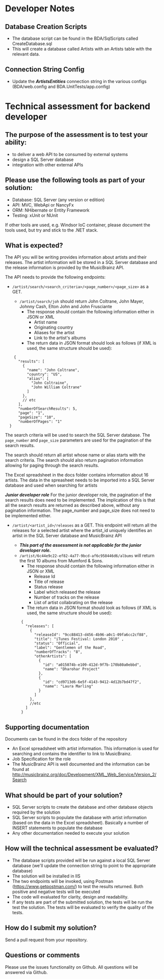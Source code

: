 # Developer Notes

## Database Creation Scripts
* The database script can be found in the BDA/SqlScripts called CreateDatabase.sql
* This will create a database called Artists with an Artists table with the relevant data.


## Connection String Config
* Update the ***ArtistsEntities*** connection string in the various configs (BDA/web.config and BDA.UnitTests/app.config)

# Technical assessment for backend developer

## The purpose of the assessment is to test your ability:
* to deliver a web API to be consumed by external systems
* design a SQL Server database
* integration with other external APIs

## Please use the following tools as part of your solution:
* Database: SQL Server (any version or edition)
* API: MVC, WebApi or NancyFx
* ORM: NHibernate or Entity Framework
* Testing: xUnit or NUnit

If other tools are used, e.g. Windsor IoC container, please document the tools used, but try and stick to the .NET stack.

## What is expected?
The API you will be writing provides information about artists and their releases. The artist information will be stored in a SQL Server database and the release information is provided by the MusicBrainz API.

The API needs to provide the following endpoints:
* ```/artist/search/<search_criteria>/<page_number>/<page_size>``` as a GET. 

  * ```/artist/search/joh``` should return John Coltrane, John Mayer, Johnny Cash, Elton John and John Frusciante
    * The response should contain the following information either in JSON or XML
      * Artist name
      * Originating country
      * Aliases for the artist
      * Link to the artist's albums
    * The return data in JSON format should look as follows (if XML is used, the same structure should be used):
```   
    {
      "results": [
        {
          "name": "John Coltrane",
          "country": "US",
          "alias": [
            "John Coltraine",
            "John William Coltrane"
          ]
        },
        // etc
      ],
      "numberOfSearchResults": 5,
      "page": "1",
      "pageSize": "10",
      "numberOfPages": "1"
  }
```   

The search criteria will be used to search the SQL Server database. The ```page_number``` and ```page_size``` parameters are used for the pagination of the search results. 

The search should return all artist whose name or alias starts with the search criteria. The search should also return pagination information allowing for paging through the search results.

The Excel spreadsheet in the docs folder contains information about 16 artists. The data in the spreasheet needs to be imported into a SQL Server database and used when searching for artists

***Junior developer role***
For the junior developer role, the pagination of the search results does need to be implemented. The implication of this is that all the search results are returned as described above, without any pagination information. The page_number and page_size does not need to be implemented either.
    
* ```/artist/<artist_id>/releases``` as a GET. This endpoint will return all the releases for a selected artist where the artist_id uniquely identifies an artist in the SQL Server database and MusicBrainz API

  * ***This part of the assessment is not applicable for the junior developer role.***
  * ```/artist/6c44e9c22-ef82-4a77-9bcd-af6c958446d6/albums``` will return the first 10 albums from Mumford & Sons.
    * The response should contain the following information either in JSON or XML
      * Release Id
      * Title of release
      * Status release
      * Label which released the release
      * Number of tracks on the release
      * List of artist collabrating on the release
    * The return data in JSON format should look as follows (if XML is used, the same structure should be used):
  ```
      {
        "releases": [
          {
            "releaseId": "9cc88413-d456-4b96-a0c1-09fa6cc2cf88",
            "title": "iTunes Festival: London 2010" ,
            "status": "Official",
            "label": "Gentlemen of the Road",
            "numberOfTracks": "8",
            "otherArtists": [
              {
                "id": "a015074b-e109-412d-9f7b-170b80a0ebbd",
                "name": "Dharohar Project"
              },
              {
                "id": "cd9713d6-6e5f-4143-9412-4d12b7bd47f2",
                "name": "Laura Marling"
              }
            ]     
          },
          //etc
        ]
      }
  ```

## Supporting documentation
Documents can be found in the docs folder of the repository

* An Excel spreadsheet with artist information. This information is used for searching and contains the identifier to link to MusicBrainz.
* Job Specification for the role
* The MusicBrainz API is well documented and the information can be found at http://musicbrainz.org/doc/Development/XML_Web_Service/Version_2/Search

## What should be part of your solution?
* SQL Server scripts to create the database and other database objects required by the solution
* SQL Server scripts to populate the database with artist information (based on the data in the Excel spreadsheet). Basically a number of INSERT statements to populate the database
* Any other documentation needed to execute your solution

## How will the technical assessment be evaluated?
* The database scripts provided will be run against a local SQL Server database (we'll update the connection string to point to the appropriate database)
* The solution will be installed in IIS
* The two endpoints will be invoked, using Postman (https://www.getpostman.com/) to test the results returned. Both positive and negative tests will be executed
* The code will evaluated for clarity, design and readability.
* If any tests are part of the submitted solution, the tests will be run the test the solution. The tests will be evaluated to verify the quality of the tests.

## How do I submit my solution?
Send a pull request from your repository.

## Questions or comments
Please use the issues functionality on Github. All questions will be answered via Github.
